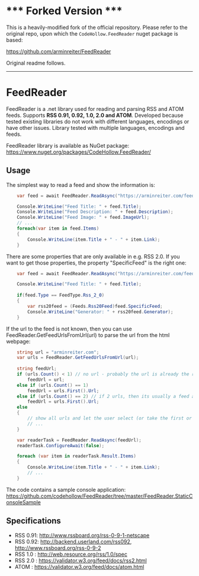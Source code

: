 # *** Forked Version ***

This is a heavily-modified fork of the official repository. Please refer to the original repo, upon which the `CodeHollow.FeedReader` nuget package is based:

https://github.com/arminreiter/FeedReader

Original readme follows.

-----

# FeedReader
FeedReader is a .net library used for reading and parsing RSS and ATOM feeds. Supports **RSS 0.91, 0.92, 1.0, 2.0 and ATOM**.
Developed because tested existing libraries do not work with different languages, encodings or have other issues. 
Library tested with multiple languages, encodings and feeds.

FeedReader library is available as NuGet package: https://www.nuget.org/packages/CodeHollow.FeedReader/

## Usage
The simplest way to read a feed and show the information is:
```csharp
    var feed = await FeedReader.ReadAsync("https://arminreiter.com/feed");

    Console.WriteLine("Feed Title: " + feed.Title);
    Console.WriteLine("Feed Description: " + feed.Description);
    Console.WriteLine("Feed Image: " + feed.ImageUrl);
    // ...
    foreach(var item in feed.Items)
    {
        Console.WriteLine(item.Title + " - " + item.Link);
    }
```

There are some properties that are only available in e.g. RSS 2.0. If you want to get those properties, the property "SpecificFeed" is the right one:

```csharp
    var feed = await FeedReader.ReadAsync("https://arminreiter.com/feed");

    Console.WriteLine("Feed Title: " + feed.Title);
            
    if(feed.Type == FeedType.Rss_2_0)
    {
        var rss20feed = (Feeds.Rss20Feed)feed.SpecificFeed;
        Console.WriteLine("Generator: " + rss20feed.Generator);
    }
```

If the url to the feed is not known, then you can use FeedReader.GetFeedUrlsFromUrl(url) to parse the url from the html webpage:

```csharp
    string url = "arminreiter.com";
    var urls = FeedReader.GetFeedUrlsFromUrl(url);
            
    string feedUrl;
    if (urls.Count() < 1) // no url - probably the url is already the right feed url
        feedUrl = url;
    else if (urls.Count() == 1)
        feedUrl = urls.First().Url;
    else if (urls.Count() == 2) // if 2 urls, then its usually a feed and a comments feed, so take the first per default
        feedUrl = urls.First().Url;
    else
    {
        // show all urls and let the user select (or take the first or ...)
        // ...
    }

    var readerTask = FeedReader.ReadAsync(feedUrl);
    readerTask.ConfigureAwait(false);

    foreach (var item in readerTask.Result.Items)
    {
        Console.WriteLine(item.Title + " - " + item.Link);
        // ...
    }
```


The code contains a sample console application: https://github.com/codehollow/FeedReader/tree/master/FeedReader.StaticConsoleSample


## Specifications
- RSS 0.91: http://www.rssboard.org/rss-0-9-1-netscape
- RSS 0.92: http://backend.userland.com/rss092, http://www.rssboard.org/rss-0-9-2
- RSS 1.0 : http://web.resource.org/rss/1.0/spec
- RSS 2.0 : https://validator.w3.org/feed/docs/rss2.html
- ATOM    : https://validator.w3.org/feed/docs/atom.html
